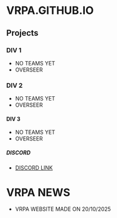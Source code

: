 # VRPA.GITHUB.IO

## Projects
### DIV 1
- NO TEAMS YET
- OVERSEER
  

### DIV 2
- NO TEAMS YET
- OVERSEER

#### DIV 3
- NO TEAMS YET
- OVERSEER

##### DISCORD
- [DISCORD LINK](https://discord.gg/SV63XuSTY)

# VRPA NEWS
- VRPA WEBSITE MADE ON 20/10/2025


